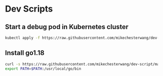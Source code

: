 # Dev Scripts

## Start a debug pod in Kubernetes cluster
```bash
kubectl apply -f https://raw.githubusercontent.com/mikechesterwang/dev-script/main/k8s-debug-pod.yaml
```

## Install go1.18
```bash
curl -s https://raw.githubusercontent.com/mikechesterwang/dev-script/main/go-1.18-amd64.sh | bash
export PATH=$PATH:/usr/local/go/bin
```

